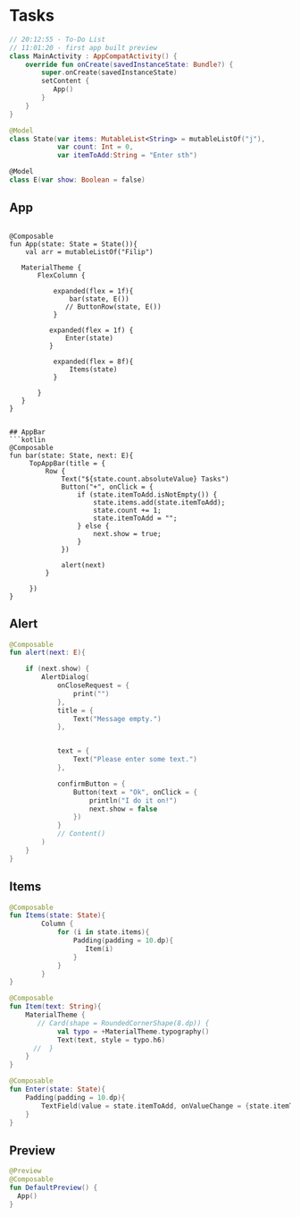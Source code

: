 # Tasks
```kotlin
// 20:12:55 - To-Do List
// 11:01:20 - first app built preview
class MainActivity : AppCompatActivity() {
    override fun onCreate(savedInstanceState: Bundle?) {
        super.onCreate(savedInstanceState)
        setContent {
           App()
        }
    }
}

@Model
class State(var items: MutableList<String> = mutableListOf("j"),
            var count: Int = 0,
            var itemToAdd:String = "Enter sth")

@Model
class E(var show: Boolean = false)
```
## App
```

@Composable
fun App(state: State = State()){
    val arr = mutableListOf("Filip")

   MaterialTheme {
       FlexColumn {

           expanded(flex = 1f){
               bar(state, E())
              // ButtonRow(state, E())
           }
           
          expanded(flex = 1f) {
              Enter(state)
          }

           expanded(flex = 8f){
               Items(state)
           }

       }
   }
}


## AppBar
```kotlin
@Composable
fun bar(state: State, next: E){
     TopAppBar(title = {
         Row {
             Text("${state.count.absoluteValue} Tasks")
             Button("+", onClick = {
                 if (state.itemToAdd.isNotEmpty()) {
                     state.items.add(state.itemToAdd);
                     state.count += 1;
                     state.itemToAdd = "";
                 } else {
                     next.show = true;
                 }
             })

             alert(next)
         }

     })
}
```

## Alert
```kotlin
@Composable
fun alert(next: E){

    if (next.show) {
        AlertDialog(
            onCloseRequest = {
                print("")
            },
            title = {
                Text("Message empty.")
            },


            text = {
                Text("Please enter some text.")
            },

            confirmButton = {
                Button(text = "Ok", onClick = {
                    println("I do it on!")
                    next.show = false
                })
            }
            // Content()
        )
    }
}

```

## Items
```kotlin
@Composable
fun Items(state: State){
        Column {
            for (i in state.items){
                Padding(padding = 10.dp){
                   Item(i)
                }
            }
        }
}
```


```kotlin
@Composable
fun Item(text: String){
    MaterialTheme {
       // Card(shape = RoundedCornerShape(8.dp)) {
            val typo = +MaterialTheme.typography()
            Text(text, style = typo.h6)
      //  }
    }
}
```

```kotlin
@Composable
fun Enter(state: State){
    Padding(padding = 10.dp){
        TextField(value = state.itemToAdd, onValueChange = {state.itemToAdd = it})
    }
}
```

## Preview
```kotlin
@Preview
@Composable
fun DefaultPreview() {
  App()
}
```





```

